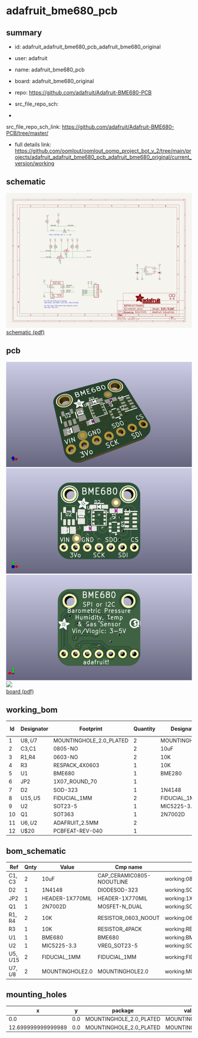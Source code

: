 # adafruit_bme680_pcb
 
## summary 
* id: adafruit_adafruit_bme680_pcb_adafruit_bme680_original
* user: adafruit
* name: adafruit_bme680_pcb
* board: adafruit_bme680_original
* repo: https://github.com/adafruit/Adafruit-BME680-PCB



* src_file_repo_sch: 
*
 src_file_repo_sch_link: https://github.com/adafruit/Adafruit-BME680-PCB/tree/master/
* full details link: https://github.com/oomlout/oomlout_oomp_project_bot_v_2/tree/main/projects/adafruit_adafruit_bme680_pcb_adafruit_bme680_original/current_version/working  

## schematic  
![](working_schematic_600.png)  
[schematic (pdf)](working_schematic.pdf)  

## pcb  
![](working_3d_600.png) 
![](working_3d_front_600.png)  
![](working_3d_back_600.png)  
![](working_600.png)  
[board (pdf)](working.pdf)  

## working_bom
| Id | Designator | Footprint | Quantity | Designation | Supplier and ref |  | None | 
| --- | --- | --- | --- | --- | --- | --- | --- | 
| 1 | U$8,U$7 | MOUNTINGHOLE_2.0_PLATED | 2 | MOUNTINGHOLE2.0 |  |  | [''] | 
| 2 | C3,C1 | 0805-NO | 2 | 10uF |  |  | [''] | 
| 3 | R1,R4 | 0603-NO | 2 | 10K |  |  | [''] | 
| 4 | R3 | RESPACK_4X0603 | 1 | 10K |  |  | [''] | 
| 5 | U1 | BME680 | 1 | BME280 |  |  | [''] | 
| 6 | JP2 | 1X07_ROUND_70 | 1 |  |  |  | [''] | 
| 7 | D2 | SOD-323 | 1 | 1N4148 |  |  | [''] | 
| 8 | U$15,U$5 | FIDUCIAL_1MM | 2 | FIDUCIAL_1MM |  |  | [''] | 
| 9 | U2 | SOT23-5 | 1 | MIC5225-3.3 |  |  | [''] | 
| 10 | Q1 | SOT363 | 1 | 2N7002D |  |  | [''] | 
| 11 | U$6,U$2 | ADAFRUIT_2.5MM | 2 |  |  |  | [''] | 
| 12 | U$20 | PCBFEAT-REV-040 | 1 |  |  |  | [''] | 


## bom_schematic
| Ref | Qnty | Value | Cmp name | Footprint | Description | Vendor | DNP | 
| --- | --- | --- | --- | --- | --- | --- | --- | 
| C1, C3 | 2 | 10uF | CAP_CERAMIC0805-NOOUTLINE | working:0805-NO |  |  |  | 
| D2 | 1 | 1N4148 | DIODESOD-323 | working:SOD-323 |  |  |  | 
| JP2 | 1 | HEADER-1X770MIL | HEADER-1X770MIL | working:1X07_ROUND_70 |  |  |  | 
| Q1 | 1 | 2N7002D | MOSFET-N_DUAL | working:SOT363 |  |  |  | 
| R1, R4 | 2 | 10K | RESISTOR_0603_NOOUT | working:0603-NO |  |  |  | 
| R3 | 1 | 10K | RESISTOR_4PACK | working:RESPACK_4X0603 |  |  |  | 
| U1 | 1 | BME680 | BME680 | working:BME680 |  |  |  | 
| U2 | 1 | MIC5225-3.3 | VREG_SOT23-5 | working:SOT23-5 |  |  |  | 
| U$5, U$15 | 2 | FIDUCIAL_1MM | FIDUCIAL_1MM | working:FIDUCIAL_1MM |  |  |  | 
| U$7, U$8 | 2 | MOUNTINGHOLE2.0 | MOUNTINGHOLE2.0 | working:MOUNTINGHOLE_2.0_PLATED |  |  |  | 


## mounting_holes
| x | y | package | value | ref | size | 
| --- | --- | --- | --- | --- | --- | 
| 0.0 | 0.0 | MOUNTINGHOLE_2.0_PLATED | MOUNTINGHOLE2.0 | U$7 | m3 | 
| 12.699999999999989 | 0.0 | MOUNTINGHOLE_2.0_PLATED | MOUNTINGHOLE2.0 | U$8 | m3 | 


